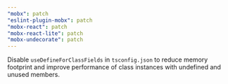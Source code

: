 ```yaml
---
"mobx": patch
"eslint-plugin-mobx": patch
"mobx-react": patch
"mobx-react-lite": patch
"mobx-undecorate": patch
---
```


Disable `useDefineForClassFields` in `tsconfig.json` to reduce memory footprint and improve performance of class instances with undefined and unused members.
